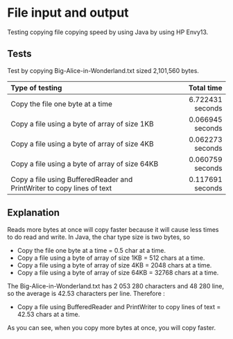 # File input and output
Testing copying file copying speed by using Java by using HP Envy13.

## Tests
Test by copying Big-Alice-in-Wonderland.txt sized 2,101,560 bytes.

| Type of testing | Total time |
|:----------------|-----------:|
|Copy the file one byte at a time|6.722431 seconds|
|Copy a file using a byte of array of size 1KB|0.066945 seconds|
|Copy a file using a byte of array of size 4KB|0.062273 seconds|
|Copy a file using a byte of array of size 64KB|0.060759 seconds|
|Copy a file using BufferedReader and PrintWriter to copy lines of text|0.117691 seconds|

## Explanation
Reads more bytes at once will copy faster because it will cause less times to do read and write.
In Java, the char type size is two bytes, so
* Copy the file one byte at a time = 0.5 char at a time.
* Copy a file using a byte of array of size 1KB = 512 chars at a time.
* Copy a file using a byte of array of size 4KB = 2048 chars at a time.
* Copy a file using a byte of array of size 64KB = 32768 chars at a time.

The Big-Alice-in-Wonderland.txt has 2 053 280 characters and 48 280 line, so the average is 42.53 characters per line. Therefore :
* Copy a file using BufferedReader and PrintWriter to copy lines of text = 42.53 chars at a time.

As you can see, when you copy more bytes at once, you will copy faster. 
